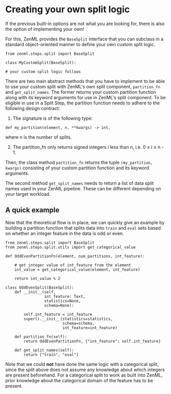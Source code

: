 # Creating your own split logic

If the previous built-in options are not what you are looking for, there is also the option of implementing your own!

For this, ZenML provides the `BaseSplit` interface that you can subclass in a standard object-oriented manner to define
your own custom split logic.

```
from zenml.steps.split import BaseSplit

class MyCustomSplit(BaseSplit):

# your custom split logic follows
```

There are two main abstract methods that you have to implement to be able to use your custom split with ZenML's own
split component, `partition_fn` and `get_split_names`. The former returns your custom partition function along with its
keyword arguments for use in ZenML's split component. To be eligible in use in a Split Step, the partition function
needs to adhere to the following design contract:

1. The signature is of the following type:

```
def my_partition(element, n, **kwargs) -> int,
```

where n is the number of splits.

2. The partition_fn only returns signed integers i less than n, i.e. 0 ≤ i ≤ n - 1.

Then, the class method `partition_fn` returns the tuple `(my_partition, kwargs)` consisting of your custom partition
function and its keyword arguments.

The second method `get_split_names` needs to return a list of data split names used in your ZenML pipeline. These can be
different depending on your target workload.

## A quick example

Now that the theoretical flow is in place, we can quickly give an example by building a partition function that splits
data into `train` and `eval` sets based on whether an integer feature in the data is odd or even.

```
from zenml.steps.split import BaseSplit
from zenml.steps.split.utils import get_categorical_value

def OddEvenPartitionFn(element, num_partitions, int_feature):

    # get integer value of int_feature from the element
    int_value = get_categorical_value(element, int_feature)
    
    return int_value % 2

class OddEvenSplit(BaseSplit):
    def __init__(self, 
                 int_feature: Text,
                 statistics=None,
                 schema=None):
                 
        self.int_feature = int_feature
        super().__init__(statistics=statistics,
                         schema=schema,
                         int_feature=int_feature)
        
    def partition_fn(self):
        return OddEvenPartitionFn, {"int_feature": self.int_feature}
    
    def get_split_names(self):
        return ["train", "eval"]
```

Note that we could **not** have done the same logic with a categorical split, since the split above does not assume 
any knowledge about which integers are present beforehand. For a categorical split to work as built into ZenML, prior
knowledge about the categorical domain of the feature has to be present.
